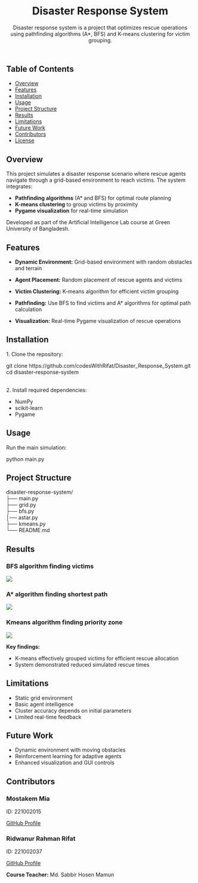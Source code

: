 <header>
        <h1 align="center">Disaster Response System</h1>
        <p>Disaster response system is a project that optimizes rescue operations using pathfinding algorithms (A*, BFS) and K-means clustering for victim grouping.</p>
</header>
<div class="toc">
        <h2>Table of Contents</h2>
        <ul>
            <li><a href="#overview">Overview</a></li>
            <li><a href="#features">Features</a></li>
            <li><a href="#installation">Installation</a></li>
            <li><a href="#usage">Usage</a></li>
            <li><a href="#project-structure">Project Structure</a></li>
            <li><a href="#results">Results</a></li>
            <li><a href="#limitations">Limitations</a></li>
            <li><a href="#future-work">Future Work</a></li>
            <li><a href="#contributors">Contributors</a></li>
            <li><a href="#license">License</a></li>
        </ul>
    </div>
<section id="overview">
        <h2>Overview</h2>
        <p>This project simulates a disaster response scenario where rescue agents navigate through a grid-based environment to reach victims. The system integrates:</p>
        <ul>
            <li><strong>Pathfinding algorithms</strong> (A* and BFS) for optimal route planning</li>
            <li><strong>K-means clustering</strong> to group victims by proximity</li>
            <li><strong>Pygame visualization</strong> for real-time simulation</li>
        </ul>
        <p>Developed as part of the Artificial Intelligence Lab course at Green University of Bangladesh.</p>
</section>

<section id="features">
        <h2>Features</h2>
         <ul>
            <li><p><b>Dynamic Environment:</b> Grid-based environment with random obstacles and terrain</p></li>
            <li><p><b>Agent Placement:</b> Random placement of rescue agents and victims</p></li>
            <li><p><b>Victim Clustering:</b> K-means algorithm for efficient victim grouping</p></li>
            <li><p><b>Pathfinding:</b> Use BFS to find victims and A* algorithms for optimal path calculation</p></li>
            <li><p><b>Visualization:</b> Real-time Pygame visualization of rescue operations</p></li>
        </ul>
</section>

<section id="installation">
        <h2>Installation</h2>
        <p>1. Clone the repository:</p>
        <div class="code-block">
            git clone https://github.com/codesWithRifat/Disaster_Response_System.git<br>
            cd disaster-response-system
        </div><br>
        <p>2. Install required dependencies:</p>
        <div class="code-block">
           <ul>     
           <li>NumPy</li> 
           <li>scikit-learn</li>
            <li>Pygame </li>
           </ul>       
        </div>
  </section>

  <section id="usage">
        <h2>Usage</h2>
        <p>Run the main simulation:</p>
        <div class="code-block">
            python main.py
        </div>
    </section>

   <section id="project-structure">
        <h2>Project Structure</h2>
        <div class="code-block">
            disaster-response-system/<br>
            ├── main.py    <br>           
            ├── grid.py    <br>            
            ├── bfs.py     <br>       
            │── astar.py   <br>            
            ├── kmeans.py    <br>    
            └── README.md   <br>         
        </div>
    </section>

  <section id="results">
        <h2>Results</h2>
        <div class="results-gallery">
           <h3>BFS algorithm finding victims</h3>
            <img src="bfs.png">
          <h3>A* algorithm finding shortest path</h3>
            <img src="astar.png">
          <h3>Kmeans algorithm finding priority zone</h3>
            <img src="kmeans.png">
        </div>
        <p><strong>Key findings:</strong></p>
        <ul>
            <li>K-means effectively grouped victims for efficient rescue allocation</li>
            <li>System demonstrated reduced simulated rescue times</li>
        </ul>
    </section>

  <section id="limitations">
        <h2>Limitations</h2>
        <ul>
            <li>Static grid environment</li>
            <li>Basic agent intelligence</li>
            <li>Cluster accuracy depends on initial parameters</li>
            <li>Limited real-time feedback</li>
        </ul>
    </section>

  <section id="future-work">
        <h2>Future Work</h2>
        <ul>
            <li>Dynamic environment with moving obstacles</li>
            <li>Reinforcement learning for adaptive agents</li>
            <li>Enhanced visualization and GUI controls</li>
        </ul>
    </section>

  <section id="contributors">
        <h2>Contributors</h2>
        <div class="contributors">
            <div class="contributor">
                <h3>Mostakem Mia</h3>
                <p>ID: 221002015</p>
                <p><a href="https://github.com/Mostakem-mia">GitHub Profile</a></p>
            </div>
            <div class="contributor">
                <h3>Ridwanur Rahman Rifat</h3>
                <p>ID: 221002037</p>
                <p><a href="https://github.com/codesWithRifat">GitHub Profile</a></p>
            </div>
        </div>
        <p><strong>Course Teacher:</strong> Md. Sabbir Hosen Mamun</p>
    </section>
